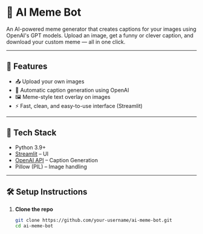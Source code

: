 # 🤖 AI Meme Bot

An AI-powered meme generator that creates captions for your images using OpenAI's GPT models. Upload an image, get a funny or clever caption, and download your custom meme — all in one click.

---

## 🚀 Features

- 📤 Upload your own images
- 💬 Automatic caption generation using OpenAI
- 🖼️ Meme-style text overlay on images
- ⚡ Fast, clean, and easy-to-use interface (Streamlit)

---

## 🧰 Tech Stack

- Python 3.9+
- [Streamlit](https://streamlit.io/) – UI
- [OpenAI API](https://platform.openai.com/) – Caption Generation
- Pillow (PIL) – Image handling

---

## 🛠️ Setup Instructions

1. **Clone the repo**
   ```bash
   git clone https://github.com/your-username/ai-meme-bot.git
   cd ai-meme-bot
